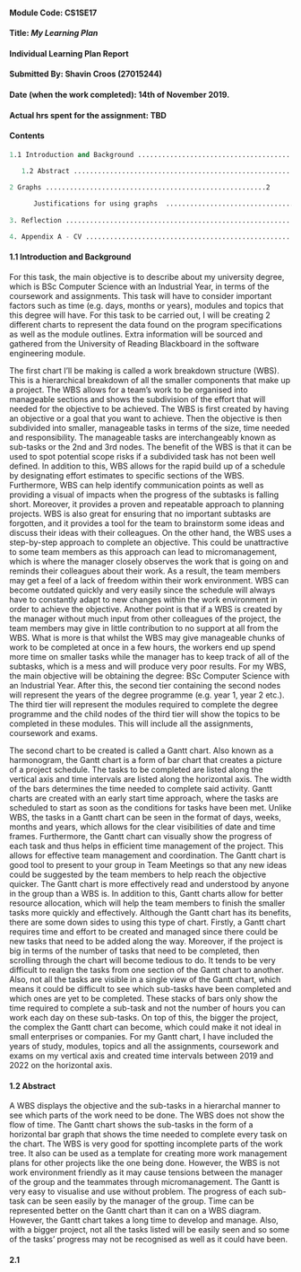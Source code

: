 #### Module Code: CS1SE17
#### Title: *My Learning Plan*
#### Individual Learning Plan Report
#### Submitted By: Shavin Croos (27015244)
#### Date (when the work completed): 14th of November 2019.
#### Actual hrs spent for the assignment: TBD



#### Contents
````s
1.1 Introduction and Background ...............................................................1

   1.2 Abstract ...............................................................
   
2 Graphs .......................................................2

      Justifications for using graphs  .................................
 
3. Reflection ...............................................................3

4. Appendix A - CV ..........................................................4
````

#### 1.1 Introduction and Background

For this task, the main objective is to describe about my university degree, which is BSc Computer Science with an Industrial Year, in terms of the coursework and assignments. This task will have to consider important factors such as time (e.g. days, months or years), modules and topics that this degree will have. For this task to be carried out, I will be creating 2 different charts to represent the data found on the program specifications as well as the module outlines. Extra information will be sourced and gathered from the University of Reading Blackboard in the software engineering module.

The first chart I’ll be making is called a work breakdown structure (WBS). This is a hierarchical breakdown of all the smaller components that make up a project. The WBS allows for a team’s work to be organised into manageable sections and shows the subdivision of the effort that will needed for the objective to be achieved. The WBS is first created by having an objective or a goal that you want to achieve. Then the objective is then subdivided into smaller, manageable tasks in terms of the size, time needed and responsibility. The manageable tasks are interchangeably known as sub-tasks or the 2nd and 3rd nodes. The benefit of the WBS is that it can be used to spot potential scope risks if a subdivided task has not been well defined. In addition to this, WBS allows for the rapid build up of a schedule by designating effort estimates to specific sections of the WBS. Furthermore, WBS can help identify communication points as well as providing a visual of impacts when the progress of the subtasks is falling short. Moreover, it provides a proven and repeatable approach to planning projects. WBS is also great for ensuring that no important subtasks are forgotten, and it provides a tool for the team to brainstorm some ideas and discuss their ideas with their colleagues. On the other hand, the WBS uses a step-by-step approach to complete an objective. This could be unattractive to some team members as this approach can lead to micromanagement, which is where the manager closely observes the work that is going on and reminds their colleagues about their work. As a result, the team members may get a feel of a lack of freedom within their work environment. WBS can become outdated quickly and very easily since the schedule will always have to constantly adapt to new changes within the work environment in order to achieve the objective. Another point is that if a WBS is created by the manager without much input from other colleagues of the project, the team members may give in little contribution to no support at all from the WBS. What is more is that whilst the WBS may give manageable chunks of work to be completed at once in a few hours, the workers end up spend more time on smaller tasks while the manager has to keep track of all of the subtasks, which is a mess and will produce very poor results. For my WBS, the main objective will be obtaining the degree: BSc Computer Science with an Industrial Year. After this, the second tier containing the second nodes will represent the years of the degree programme (e.g. year 1, year 2 etc.). The third tier will represent the modules required to complete the degree programme and the child nodes of the third tier will show the topics to be completed in these modules. This will include all the assignments, coursework and exams.

The second chart to be created is called a Gantt chart. Also known as a harmonogram, the Gantt chart is a form of bar chart that creates a picture of a project schedule. The tasks to be completed are listed along the vertical axis and time intervals are listed along the horizontal axis. The width of the bars determines the time needed to complete said activity. Gantt charts are created with an early start time approach, where the tasks are scheduled to start as soon as the conditions for tasks have been met. Unlike WBS, the tasks in a Gantt chart can be seen in the format of days, weeks, months and years, which allows for the clear visibilities of date and time frames. Furthermore, the Gantt chart can visually show the progress of each task and thus helps in efficient time management of the project. This allows for effective team management and coordination. The Gantt chart is good tool to present to your group in Team Meetings so that any new ideas could be suggested by the team members to help reach the objective quicker. The Gantt chart is more effectively read and understood by anyone in the group than a WBS is.  In addition to this, Gantt charts allow for better resource allocation, which will help the team members to finish the smaller tasks more quickly and effectively. Although the Gantt chart has its benefits, there are some down sides to using this type of chart. Firstly, a Gantt chart requires time and effort to be created and managed since there could be new tasks that need to be added along the way.  Moreover, if the project is big in terms of the number of tasks that need to be completed, then scrolling through the chart will become tedious to do. It tends to be very difficult to realign the tasks from one section of the Gantt chart to another.  Also, not all the tasks are visible in a single view of the Gantt chart, which means it could be difficult to see which sub-tasks have been completed and which ones are yet to be completed. These stacks of bars only show the time required to complete a sub-task and not the number of hours you can work each day on these sub-tasks. On top of this, the bigger the project, the complex the Gantt chart can become, which could make it not ideal in small enterprises or companies. For my Gantt chart, I have included the years of study, modules, topics and all the assignments, coursework and exams on my vertical axis and created time intervals between 2019 and 2022 on the horizontal axis.

#### 1.2 Abstract

A WBS displays the objective and the sub-tasks in a hierarchal manner to see which parts of the work need to be done. The WBS does not show the flow of time. The Gantt chart shows the sub-tasks in the form of a horizontal bar graph that shows the time needed to complete every task on the chart. The WBS is very good for spotting incomplete parts of the work tree. It also can be used as a template for creating more work management plans for other projects like the one being done. However, the WBS is not work environment friendly as it may cause tensions between the manager of the group and the teammates through micromanagement. The Gantt is very easy to visualise and use without problem. The progress of each sub-task can be seen easily by the manager of the group. Time can be represented better on the Gantt chart than it can on a WBS diagram. However, the Gantt chart takes a long time to develop and manage. Also, with a bigger project, not all the tasks listed will be easily seen and so some of the tasks’ progress may not be recognised as well as it could have been.  

#### 2.1
